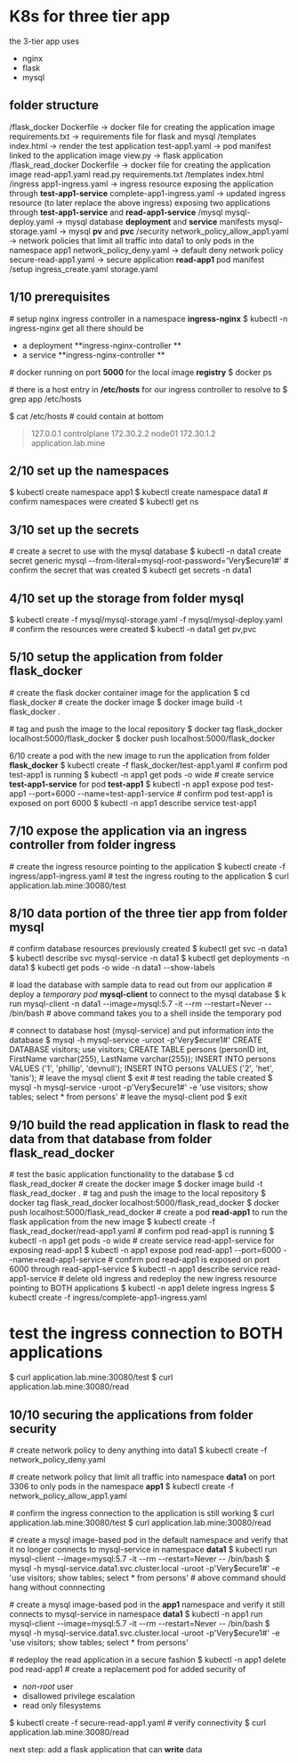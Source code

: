 # K8s for three tier app

the 3-tier app uses 
- nginx 
- flask 
- mysql

## folder structure
/flask_docker
	Dockerfile -> docker file for creating the application image
	requirements.txt -> requirements file for flask and mysql
	/templates
		index.html -> render the test application
	test-app1.yaml -> pod manifest linked to the application image
	view.py -> flask application
/flask_read_docker
	Dockerfile -> docker file for creating the application image
	read-app1.yaml
	read.py
	requirements.txt
	/templates
		index.html
/ingress
	app1-ingress.yaml -> ingress resource exposing the application through **test-app1-service**
	complete-app1-ingress.yaml -> updated ingress resource (to later replace the above ingress) exposing two applications through **test-app1-service** and **read-app1-service**
/mysql 
	mysql-deploy.yaml -> mysql database **deployment** and **service** manifests
	mysql-storage.yaml -> mysql **pv** and **pvc**
/security
	network_policy_allow_app1.yaml -> network policies that limit all traffic into data1 to only pods in the namespace app1
	network_policy_deny.yaml -> default deny network policy
	secure-read-app1.yaml -> secure application **read-app1** pod manifest 
/setup
	ingress_create.yaml
	storage.yaml
	
## 1/10 prerequisites
\# setup nginx ingress controller in a namespace **ingress-nginx**
$ kubectl -n ingress-nginx get all 
there should be 
- a deployment **ingress-nginx-controller **
- a service **ingress-nginx-controller **

\# docker running on port **5000** for the local image **registry**
$ docker ps

\# there is a host entry in **/etc/hosts** for our ingress controller to resolve to
$ grep app /etc/hosts

$ cat /etc/hosts
\# could contain at bottom
> 127.0.0.1 controlplane
> 172.30.2.2 node01
> 172.30.1.2 application.lab.mine

## 2/10 set up the namespaces
$ kubectl create namespace app1
$ kubectl create namespace data1
\# confirm namespaces were created
$ kubectl get ns

## 3/10 set up the secrets 
\# create a secret to use with the mysql database
$ kubectl -n data1 create secret generic mysql --from-literal=mysql-root-password='Very$ecure1#' 
\# confirm the secret that was created
$ kubectl get secrets -n data1

## 4/10 set up the storage from folder **mysql**
$ kubectl create -f mysql/mysql-storage.yaml -f mysql/mysql-deploy.yaml
\# confirm the resources were created
$ kubectl -n data1 get pv,pvc 

## 5/10 setup the application from folder **flask_docker**
\# create the flask docker container image for the application
$ cd flask_docker
\# create the docker image
$ docker image build -t flask_docker .

\# tag and push the image to the local repository
$ docker tag flask_docker localhost:5000/flask_docker
$ docker push localhost:5000/flask_docker

6/10 create a pod with the new image to run the application from folder **flask_docker**
$ kubectl create -f flask_docker/test-app1.yaml
\# confirm pod test-app1 is running
$ kubectl -n app1 get pods -o wide
\# create service **test-app1-service** for pod **test-app1**
$ kubectl -n app1 expose pod test-app1 --port=6000  --name=test-app1-service 
\# confirm pod test-app1 is exposed on port 6000
$ kubectl -n app1 describe service test-app1 

## 7/10 expose the application via an ingress controller from folder **ingress**
\# create the ingress resource pointing to the application
$ kubectl create -f ingress/app1-ingress.yaml
\# test the ingress routing to the application
$ curl application.lab.mine:30080/test

## 8/10 data portion of the three tier app from folder **mysql**
\# confirm database resources previously created
$ kubectl get svc -n data1
$ kubectl describe svc mysql-service -n data1
$ kubectl get deployments -n data1
$ kubectl get pods -o wide -n data1 --show-labels

\# load the database with sample data to read out from our application
\# deploy a *temporary pod* **mysql-client** to connect to the mysql database
$ k run mysql-client -n data1 --image=mysql:5.7 -it --rm --restart=Never -- /bin/bash
\# above command takes you to a shell inside the temporary pod

\# connect to database host (mysql-service) and put information into the database
$ mysql -h mysql-service -uroot -p'Very$ecure1#'
CREATE DATABASE visitors;
use visitors;
CREATE TABLE persons (personID int, FirstName varchar(255), LastName varchar(255));
INSERT INTO persons VALUES ('1', 'phillip', 'devnull');
INSERT INTO persons VALUES ('2', 'het', 'tanis');
\# leave the mysql client
$ exit
\# test reading the table created
$ mysql -h mysql-service -uroot -p'Very$ecure1#' -e 'use visitors; show tables; select * from persons'
\# leave the mysql-client pod
$ exit

## 9/10 build the read application in flask to read the data from that database from folder **flask_read_docker**
\# test the basic application functionality to the database
$ cd flask_read_docker
\# create the docker image
$ docker image build -t flask_read_docker .
\# tag and push the image to the local repository
$ docker tag flask_read_docker localhost:5000/flask_read_docker
$ docker push localhost:5000/flask_read_docker
\# create a pod **read-app1** to run the flask application from the new image
$ kubectl create -f flask_read_docker/read-app1.yaml
\# confirm pod read-app1 is running
$ kubectl -n app1 get pods -o wide
\# create service read-app1-service for exposing read-app1 
$ kubectl -n app1 expose pod read-app1 --port=6000  --name=read-app1-service 
\# confirm pod read-app1 is exposed on port 6000 through read-app1-service 
$ kubectl -n app1 describe service read-app1-service
\# delete old ingress and redeploy the new ingress resource pointing to BOTH applications
$ kubectl -n app1 delete ingress ingress 
$ kubectl create -f ingress/complete-app1-ingress.yaml

# test the ingress connection to BOTH applications
$ curl application.lab.mine:30080/test
$ curl application.lab.mine:30080/read

## 10/10 securing the applications from folder **security**
\# create network policy to deny anything into data1
$ kubectl create -f network_policy_deny.yaml

\# create network policy that limit all traffic into namespace **data1** on port 3306 to only pods in the namespace **app1**
$ kubectl create -f network_policy_allow_app1.yaml

\# confirm the ingress connection to the application is still working
$ curl application.lab.mine:30080/test
$ curl application.lab.mine:30080/read

\# create a mysql image-based pod in the default namespace and verify that it no longer connects to mysql-service in namespace **data1**
$ kubectl run mysql-client --image=mysql:5.7 -it --rm --restart=Never -- /bin/bash
$ mysql -h mysql-service.data1.svc.cluster.local -uroot -p'Very$ecure1#' -e 'use visitors; show tables; select * from persons'
\# above command should hang without connnecting

\# create a mysql image-based pod in the **app1** namespace and verify it still connects to mysql-service in namespace **data1**
$ kubectl -n app1 run mysql-client --image=mysql:5.7 -it --rm --restart=Never -- /bin/bash
$ mysql -h mysql-service.data1.svc.cluster.local -uroot -p'Very$ecure1#' -e 'use visitors; show tables; select * from persons'

\# redeploy the read application in a secure fashion
$ kubectl -n app1 delete pod read-app1 
\# create a replacement pod for added security of 
- *non-root* user
- disallowed privilege escalation
- read only filesystems 

$ kubectl create -f secure-read-app1.yaml
\# verify connectivity
$ curl application.lab.mine:30080/read

next step: add a flask application that can **write** data


